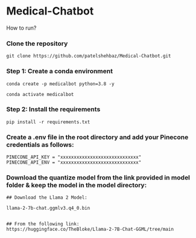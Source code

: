 # Medical-Chatbot

How to run?

### Clone the repository

```
git clone https://github.com/patelshehbaz/Medical-Chatbot.git
```

### Step 1: Create a conda environment

```
conda create -p medicalbot python=3.8 -y
```

```
conda activate medicalbot
```

### Step 2: Install the requirements

```
pip install -r requirements.txt
```

### Create a .env file in the root directory and add your Pinecone credentials as follows:

```
PINECONE_API_KEY = "xxxxxxxxxxxxxxxxxxxxxxxxxxxxx"
PINECONE_API_ENV = "xxxxxxxxxxxxxxxxxxxxxxxxxxxxx"
```

### Download the quantize model from the link provided in model folder & keep the model in the model directory:

```
## Download the Llama 2 Model:

llama-2-7b-chat.ggmlv3.q4_0.bin


## From the following link:
https://huggingface.co/TheBloke/Llama-2-7B-Chat-GGML/tree/main
```
